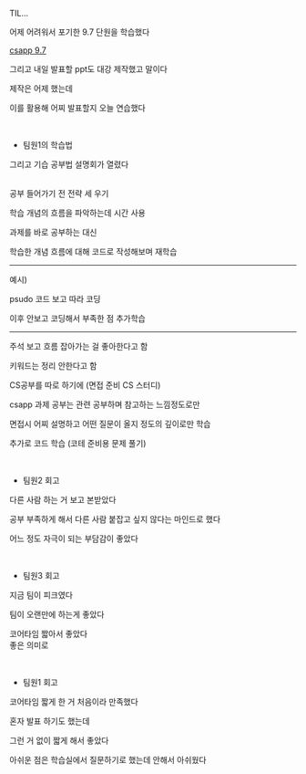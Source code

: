 TIL...

어제 어려워서 포기한 9.7 단원을 학습했다

[csapp 9.7](../../CSAPP/csapp9.6-9.8.md#97-사례-연구-인텔-코어-i7-리눅스-메모리-시스템)

그리고 내일 발표할 ppt도 대강 제작했고 말이다

제작은 어제 했는데

이를 활용해 어찌 발표할지 오늘 연습했다

<br>

- 팀원1의 학습법 

그리고 기습 공부법 설명회가 열렸다

<br>
공부 들어가기 전 전략 세
우기

학습 개념의 흐름을 파악하는데 시간 사용

과제를 바로 공부하는 대신

학습한 개념 흐름에 대해 코드로 작성해보며 재학습

___

예시)

psudo 코드 보고 따라 코딩

이후 안보고 코딩해서 부족한 점 추가학습

___

주석 보고 흐름 잡아가는 걸 좋아한다고 함

키워드는 정리 안한다고 함

CS공부를 따로 하기에 (면접 준비 CS 스터디)

csapp 과제 공부는 관련 공부하며 참고하는 느낌정도로만

면접시 어찌 설명하고 어떤 질문이 올지 정도의 깊이로만 학습

추가로 코드 학습 (코테 준비용 문제 풀기)

<br>

- 팀원2 회고 

다른 사람 하는 거 보고 본받았다

공부 부족하게 해서 다른 사람 붙잡고 싶지 않다는 마인드로 했다

어느 정도 자극이 되는 부담감이 좋았다

<br>

- 팀원3 회고 

지금 팀이 피크였다

팀이 오랜만에 하는게 좋았다

코어타임 짧아서 좋았다<br>
좋은 의미로

<br>

- 팀원1 회고 

코어타임 짧게 한 거 처음이라 만족했다

혼자 발표 하기도 했는데

그런 거 없이 짧게 해서 좋았다

아쉬운 점은 학습실에서 질문하기로 했는데 안해서 아쉬웠다

<br>

